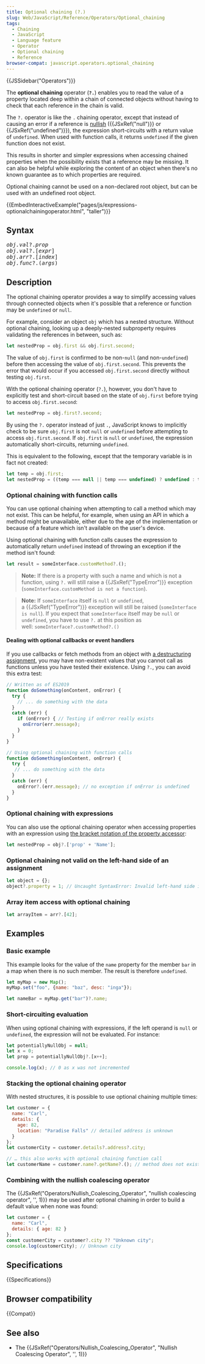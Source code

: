 ```yaml
---
title: Optional chaining (?.)
slug: Web/JavaScript/Reference/Operators/Optional_chaining
tags:
  - Chaining
  - JavaScript
  - Language feature
  - Operator
  - Optional chaining
  - Reference
browser-compat: javascript.operators.optional_chaining
---
```

{{JSSidebar("Operators")}}

The **optional chaining** operator (**`?.`**) enables you to read the value of a
property located deep within a chain of connected objects without having to
check that each reference in the chain is valid.

The `?.` operator is like the `.` chaining operator, except that instead of
causing an error if a reference is [nullish](/en-US/docs/Glossary/Nullish)
({{JSxRef("null")}} or {{JSxRef("undefined")}}), the expression
short-circuits with a return value of `undefined`. When used with function
calls, it returns `undefined` if the given function does not exist.

This results in shorter and simpler expressions when accessing chained
properties when the possibility exists that a reference may be missing. It can
also be helpful while exploring the content of an object when there's no known
guarantee as to which properties are required.

Optional chaining cannot be used on a non-declared root object, but can be used
with an undefined root object.

{{EmbedInteractiveExample("pages/js/expressions-optionalchainingoperator.html",
  "taller")}}

## Syntax

<pre class="brush: js"><var>obj.val</var>?.<var>prop</var>
<var>obj.val</var>?.[<var>expr</var>]
<em>obj.arr</em>?.[<var>index</var>]
<var>obj.func</var>?.(<var>args</var>)
</pre>

## Description

The optional chaining operator provides a way to simplify accessing values
through connected objects when it's possible that a reference or function may be
`undefined` or `null`.

For example, consider an object `obj` which has a nested structure. Without
optional chaining, looking up a deeply-nested subproperty requires validating
the references in between, such as:

```js
let nestedProp = obj.first && obj.first.second;
```

The value of `obj.first` is confirmed to be non-`null` (and non-`undefined`)
before then accessing the value of `obj.first.second`. This prevents the error
that would occur if you accessed `obj.first.second` directly without testing
`obj.first`.

With the optional chaining operator (`?.`), however, you don't have to
explicitly test and short-circuit based on the state of `obj.first` before
trying to access `obj.first.second`:

```js
let nestedProp = obj.first?.second;
```

By using the `?.` operator instead of just `.`, JavaScript knows to implicitly
check to be sure `obj.first` is not `null` or `undefined` before attempting to
access `obj.first.second`. If `obj.first` is `null` or `undefined`, the
expression automatically short-circuits, returning `undefined`.

This is equivalent to the following, except that the temporary variable is in
fact not created:

```js
let temp = obj.first;
let nestedProp = ((temp === null || temp === undefined) ? undefined : temp.second);
```

### Optional chaining with function calls

You can use optional chaining when attempting to call a method which may not
exist. This can be helpful, for example, when using an API in which a method
might be unavailable, either due to the age of the implementation or because of
a feature which isn't available on the user's device.

Using optional chaining with function calls causes the expression to
automatically return `undefined` instead of throwing an exception if the method
isn't found:

```js
let result = someInterface.customMethod?.();
```

> **Note:** If there is a property with such a name and which is not a function,
> using `?.` will still raise a {{JSxRef("TypeError")}} exception
> (`someInterface.customMethod is not a function`).

> **Note:** If `someInterface` itself is `null` or `undefined`,
> a {{JSxRef("TypeError")}} exception will still be
> raised (`someInterface is null`). If you expect that `someInterface` itself
> may be `null` or `undefined`, you have to use `?.` at this position as
> well: `someInterface?.customMethod?.()`

#### Dealing with optional callbacks or event handlers

If you use callbacks or fetch methods from an object with
[a destructuring assignment](/en-US/docs/Web/JavaScript/Reference/Operators/Destructuring_assignment#Object_destructuring),
you may have non-existent values that you cannot call as functions unless you
have tested their existence. Using `?.`, you can avoid this extra test:

```js
// Written as of ES2019
function doSomething(onContent, onError) {
  try {
    // ... do something with the data
  }
  catch (err) {
    if (onError) { // Testing if onError really exists
      onError(err.message);
    }
  }
}
```

```js
// Using optional chaining with function calls
function doSomething(onContent, onError) {
  try {
   // ... do something with the data
  }
  catch (err) {
    onError?.(err.message); // no exception if onError is undefined
  }
}
```

### Optional chaining with expressions

You can also use the optional chaining operator when accessing properties with
an expression using
[the bracket notation of the property accessor](/en-US/docs/Web/JavaScript/Reference/Operators/Property_Accessors#Bracket_notation):

```js
let nestedProp = obj?.['prop' + 'Name'];
```

### Optional chaining not valid on the left-hand side of an assignment

```js
let object = {};
object?.property = 1; // Uncaught SyntaxError: Invalid left-hand side in assignment
```

### Array item access with optional chaining

```js
let arrayItem = arr?.[42];
```

## Examples

### Basic example

This example looks for the value of the `name` property for the member `bar` in
a map when there is no such member. The result is therefore `undefined`.

```js
let myMap = new Map();
myMap.set("foo", {name: "baz", desc: "inga"});

let nameBar = myMap.get("bar")?.name;
```

### Short-circuiting evaluation

When using optional chaining with expressions, if the left operand is `null` or
`undefined`, the expression will not be evaluated. For instance:

```js
let potentiallyNullObj = null;
let x = 0;
let prop = potentiallyNullObj?.[x++];

console.log(x); // 0 as x was not incremented
```

### Stacking the optional chaining operator

With nested structures, it is possible to use optional chaining multiple times:

```js
let customer = {
  name: "Carl",
  details: {
    age: 82,
    location: "Paradise Falls" // detailed address is unknown
  }
};
let customerCity = customer.details?.address?.city;

// … this also works with optional chaining function call
let customerName = customer.name?.getName?.(); // method does not exist, customerName is undefined
```

### Combining with the nullish coalescing operator

The
{{JSxRef("Operators/Nullish_Coalescing_Operator", "nullish coalescing operator",
  '', 1)}}
may be used after optional chaining in order to build a default value when none
was found:

```js
let customer = {
  name: "Carl",
  details: { age: 82 }
};
const customerCity = customer?.city ?? "Unknown city";
console.log(customerCity); // Unknown city
```

## Specifications

{{Specifications}}

## Browser compatibility

{{Compat}}

## See also

- The
  {{JSxRef("Operators/Nullish_Coalescing_Operator", "Nullish Coalescing Operator",
    '', 1)}}
